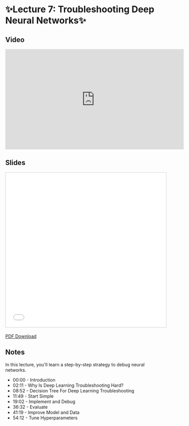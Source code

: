 # ✨Lecture 7: Troubleshooting Deep Neural Networks✨

## Video

<iframe width="560" height="315" src="https://www.youtube.com/embed/f1JRFu7X-c8" frameborder="0" allow="accelerometer; autoplay; clipboard-write; encrypted-media; gyroscope; picture-in-picture" allowfullscreen></iframe>


## Slides

<iframe src="//www.slideshare.net/slideshow/embed_code/key/pI7CE3Mkiwjt7a" width="595" height="485" frameborder="0" marginwidth="0" marginheight="0" scrolling="no" style="border:1px solid #CCC; border-width:1px; margin-bottom:5px; max-width: 100%;" allowfullscreen> </iframe>

[PDF Download](https://drive.google.com/file/d/18xf6XzHC1TOJ7pF_TFLKX1xZSNZsIu6W/view)

## Notes

In this lecture, you'll learn a step-by-step strategy to debug neural networks.

- 00:00 - Introduction
- 02:11 - Why Is Deep Learning Troubleshooting Hard?
- 08:52 - Decision Tree For Deep Learning Troubleshooting
- 11:49 - Start Simple
- 19:02 - Implement and Debug
- 36:32 - Evaluate
- 41:19 - Improve Model and Data
- 54:12 - Tune Hyperparameters
